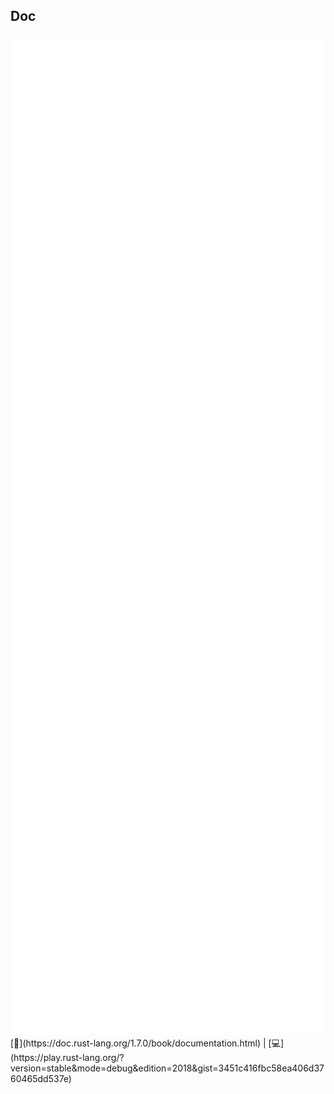 ## Doc
<img src="lib/images/doc-test.svg" style="height:40vh"/>  
[📒](https://doc.rust-lang.org/1.7.0/book/documentation.html) | 
[💻](https://play.rust-lang.org/?version=stable&mode=debug&edition=2018&gist=3451c416fbc58ea406d3760465dd537e)

<!--
/// Divides two numbers.
///
/// # Examples
///
/// ```
/// use dxp::div;
/// let result = div(10, 2);
/// assert_eq!(result, 5);
/// ```
///
/// # Panics
///
/// `div panics if the second argument is zero.
///
/// ```rust,should_panic
/// // panics on division by zero
/// use dxp::div;
/// div(10, 0);
/// ```
pub fn div(a: i32, b: i32) -> i32 {
    if b == 0 { panic!("Divide-by-zero error"); }
    a / b
}
-->
